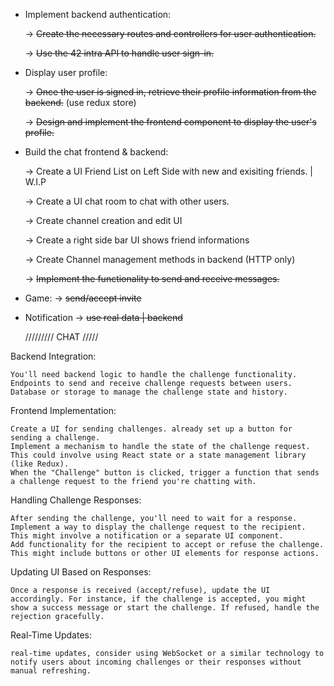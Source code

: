 - Implement backend authentication:

    -> <strike>Create the necessary routes and controllers for user authentication. </strike>
    
    -> <strike>Use the 42 intra API to handle user sign-in. </strike>

- Display user profile:

    -> <strike>Once the user is signed in, retrieve their profile information from the backend.</strike> (use redux store)
  
    -> <strike> Design and implement the frontend component to display the user's profile. </strike>

- Build the chat frontend & backend: 

	-> Create a UI Friend List on Left Side with new and exisiting friends. | W.I.P

	-> Create a UI chat room to chat with other users.

	-> Create channel creation and edit UI

	-> Create a right side bar UI shows friend informations

	-> Create Channel management methods in backend (HTTP only)
  
    -> <strike> Implement the functionality to send and receive messages. </strike>

- Game:
    -> <strike> send/accept invite </strike>
- Notification
    -> <strike> use real data | backend </strike>

    ///////// CHAT /////

Backend Integration:

    You'll need backend logic to handle the challenge functionality.
    Endpoints to send and receive challenge requests between users.
    Database or storage to manage the challenge state and history.

Frontend Implementation:

    Create a UI for sending challenges. already set up a button for sending a challenge.
    Implement a mechanism to handle the state of the challenge request. This could involve using React state or a state management library (like Redux).
    When the "Challenge" button is clicked, trigger a function that sends a challenge request to the friend you're chatting with.

Handling Challenge Responses:

    After sending the challenge, you'll need to wait for a response.
    Implement a way to display the challenge request to the recipient. This might involve a notification or a separate UI component.
    Add functionality for the recipient to accept or refuse the challenge. This might include buttons or other UI elements for response actions.

Updating UI Based on Responses:

    Once a response is received (accept/refuse), update the UI accordingly. For instance, if the challenge is accepted, you might show a success message or start the challenge. If refused, handle the rejection gracefully.

Real-Time Updates:

    real-time updates, consider using WebSocket or a similar technology to notify users about incoming challenges or their responses without manual refreshing.
